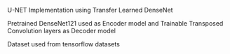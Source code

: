 U-NET Implementation using Transfer Learned DenseNet

Pretrained DenseNet121 used as Encoder model and Trainable Transposed Convolution layers as Decoder model
 
Dataset used from tensorflow datasets
